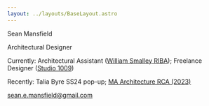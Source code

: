 ```yaml
---
layout: ../layouts/BaseLayout.astro
---
```

Sean Mansfield

Architectural Designer

Currently: Architectural Assistant ([William Smalley RIBA](https://williamsmalley.com)); Freelance Designer ([Studio 1009](https://www.10-09.com))

Recently: <span class="project-link" data-image="/images/talia-byre-ss24-preview.jpg">Talia Byre SS24 pop-up</span>; <a href="https://2023.rca.ac.uk/students/sean-mansfield/" class="project-link" data-image="/images/rca-ma-preview.jpg">MA Architecture RCA (2023)</a>

sean.e.mansfield@gmail.com 
